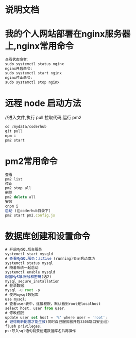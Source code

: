 # 说明文档

# 我的个人网站部署在nginx服务器上,nginx常用命令
```js
查看状态命令:
sudo systemctl status nginx
nginx开启命令:
sudo systemctl start nginx
nginx停止命令:
sudo systemctl stop nginx
```




# 远程 node 启动方法

//进入文件,执行 pull 拉取代码,运行 pm2

```js
cd /mydata/coderhub
git pull
npm i
pm2 start

```
# pm2常用命令
```js
查看
pm2 list
停止
pm2 stop all
删除
pm2 delete all
安装
cnpm i
启动 (在coderhub目录下)
pm2 start pm2.config.js


```

# 数据库创建和设置命令
```js
# 开启MySQL后台服务
systemctl start mysqld
# 查看MySQL服务：active (running)表示启动成功
systemctl status mysql
# 随着系统⼀起启动
systemctl enable mysqld
配置MySQL账号和密码(选2)
mysql_secure_installation
# 登录数据
mysql -u root -p
# 使⽤mysql数据库
use mysql;
# 查看user表中，连接权限，默认看到root是localhost
select host, user from user;
# 修改权限
update user set host = '%' where user = 'root';
# 记得刷新配置才能生效(同时自己服务器开启3306端口安全组)
flush privileges;
ps:导入sql语句前要创建数据库名后再操作

```
